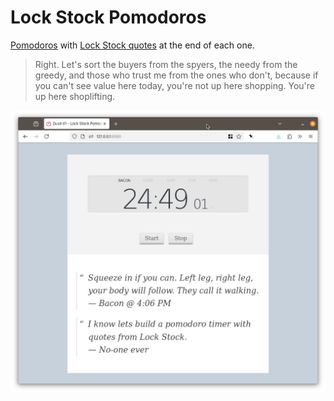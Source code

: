 # Lock Stock Pomodoros
[Pomodoros](http://pomodorotechnique.com) with [Lock Stock quotes](http://www.imdb.com/title/tt0120735/quotes) at the end of each one.

> Right. Let's sort the buyers from the spyers, the needy from the greedy, and those who trust me from the ones who don't, because if you can't see value here today, you're not up here shopping. You're up here shoplifting.

![Screenshot](images/screenshot.png)

